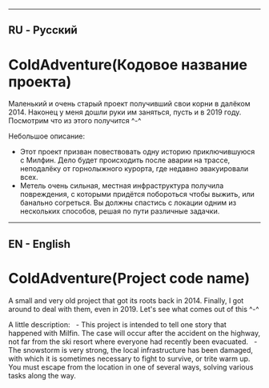 --------------------------------------------------------------------------------------------------------------------------------------
RU - Русский
--------------------------------------------------------------------------------------------------------------------------------------
# ColdAdventure(Кодовое название проекта)
  Маленький и очень старый проект получивший свои корни в далёком 2014.
Наконец у меня дошли руки им заняться, пусть и в 2019 году. Посмотрим что из этого получится ^-^

Небольшое описание:
  - Этот проект призван повествовать одну историю приключившуюся с Милфин. Дело будет происходить после аварии на трассе,
неподалёку от горнолыжного курорта, где недавно эвакуировали всех. 
  - Метель очень сильная, местная инфраструктура получила повреждения, с которыми придётся побороться чтобы выжить, 
или банально согреться. Вы должны спастись с локации одним из нескольких способов, решая по пути различные задачки. 
--------------------------------------------------------------------------------------------------------------------------------------
EN - English
--------------------------------------------------------------------------------------------------------------------------------------
# ColdAdventure(Project code name)
  A small and very old project that got its roots back in 2014.
Finally, I got around to deal with them, even in 2019. Let's see what comes out of this ^-^

A little description:
  - This project is intended to tell one story that happened with Milfin. The case will occur after the accident on the highway,
not far from the ski resort where everyone had recently been evacuated.
  - The snowstorm is very strong, the local infrastructure has been damaged, with which it is sometimes necessary to fight to survive,
or trite warm up. You must escape from the location in one of several ways, solving various tasks along the way.
